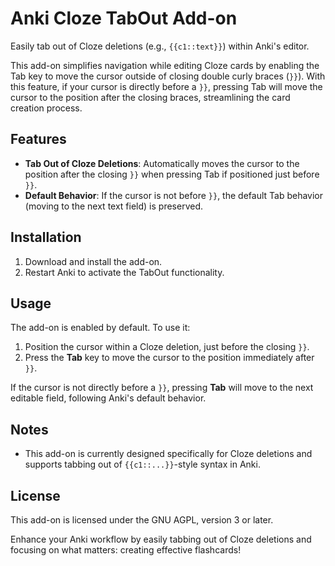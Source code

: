 # Anki Cloze TabOut Add-on

Easily tab out of Cloze deletions (e.g., `{{c1::text}}`) within Anki's editor.

This add-on simplifies navigation while editing Cloze cards by enabling the Tab key to move the cursor outside of closing double curly braces (`}}`). With this feature, if your cursor is directly before a `}}`, pressing Tab will move the cursor to the position after the closing braces, streamlining the card creation process.

## Features
- **Tab Out of Cloze Deletions**: Automatically moves the cursor to the position after the closing `}}` when pressing Tab if positioned just before `}}`.
- **Default Behavior**: If the cursor is not before `}}`, the default Tab behavior (moving to the next text field) is preserved.

## Installation
1. Download and install the add-on.
2. Restart Anki to activate the TabOut functionality.

## Usage
The add-on is enabled by default. To use it:
1. Position the cursor within a Cloze deletion, just before the closing `}}`.
2. Press the **Tab** key to move the cursor to the position immediately after `}}`.

If the cursor is not directly before a `}}`, pressing **Tab** will move to the next editable field, following Anki's default behavior.

## Notes
- This add-on is currently designed specifically for Cloze deletions and supports tabbing out of `{{c1::...}}`-style syntax in Anki.
  
## License
This add-on is licensed under the GNU AGPL, version 3 or later.

Enhance your Anki workflow by easily tabbing out of Cloze deletions and focusing on what matters: creating effective flashcards!
